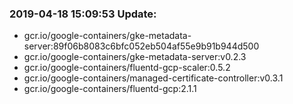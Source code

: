 ### 2019-04-18 15:09:53 Update:

- gcr.io/google-containers/gke-metadata-server:89f06b8083c6bfc052eb504af55e9b91b944d500
- gcr.io/google-containers/gke-metadata-server:v0.2.3
- gcr.io/google-containers/fluentd-gcp-scaler:0.5.2
- gcr.io/google-containers/managed-certificate-controller:v0.3.1
- gcr.io/google-containers/fluentd-gcp:2.1.1
